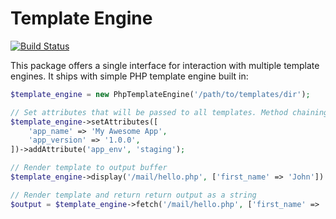 # Template Engine

[![Build Status](https://travis-ci.org/activecollab/templateengine.svg?branch=master)](https://travis-ci.org/activecollab/templateengine)

This package offers a single interface for interaction with multiple template engines. It ships with simple PHP template engine built in:

```php
$template_engine = new PhpTemplateEngine('/path/to/templates/dir');

// Set attributes that will be passed to all templates. Method chaining is supported.
$template_engine->setAttributes([
    'app_name' => 'My Awesome App',
    'app_version' => '1.0.0',
])->addAttribute('app_env', 'staging');

// Render template to output buffer
$template_engine->display('/mail/hello.php', ['first_name' => 'John'])

// Render template and return return output as a string
$output = $template_engine->fetch('/mail/hello.php', ['first_name' => 'John'])
```
